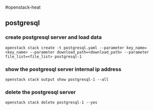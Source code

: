 #openstack-heat

## postgresql

### create postgresql server and load data 

    openstack stack create -t postgresql.yaml --parameter key_name=<key_name> --parameter download_path=<download_path> --parameter file_list=<file_list> postgresql-1

### show the postgresql server internal ip address

    openstack stack output show postgresql-1 --all

### delete the postgresql server

    openstack stack delete postgresql-1 --yes